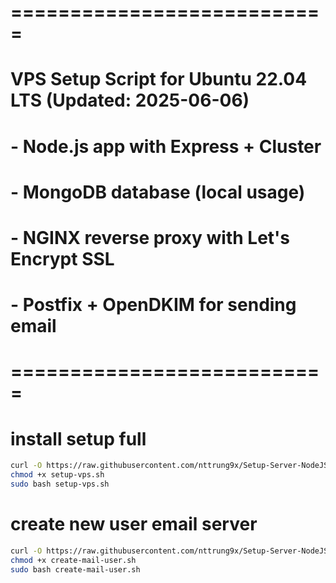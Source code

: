 # ===========================
# VPS Setup Script for Ubuntu 22.04 LTS (Updated: 2025-06-06)
# - Node.js app with Express + Cluster
# - MongoDB database (local usage)
# - NGINX reverse proxy with Let's Encrypt SSL
# - Postfix + OpenDKIM for sending email
# ===========================

# install setup full
```bash
curl -O https://raw.githubusercontent.com/nttrung9x/Setup-Server-NodeJS-MongoDB-VPS-Ubuntu-22.04-LTS/refs/heads/main/setup-vps.sh
chmod +x setup-vps.sh
sudo bash setup-vps.sh
```

# create new user email server
```bash
curl -O https://raw.githubusercontent.com/nttrung9x/Setup-Server-NodeJS-MongoDB-VPS-Ubuntu-22.04-LTS/refs/heads/main/create-mail-user.sh
chmod +x create-mail-user.sh
sudo bash create-mail-user.sh
```
